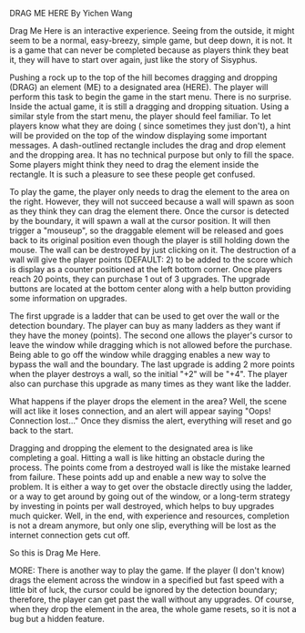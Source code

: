 DRAG ME HERE
By Yichen Wang

Drag Me Here is an interactive experience. Seeing from the outside, it might seem to be a normal, easy-breezy, simple game, but deep down, it is not. It is a game that can never be completed because as players think they beat it, they will have to start over again, just like the story of Sisyphus.

Pushing a rock up to the top of the hill becomes dragging and dropping (DRAG) an element (ME) to a designated area (HERE). The player will perform this task to begin the game in the start menu. There is no surprise. Inside the actual game, it is still a dragging and dropping situation. Using a similar style from the start menu, the player should feel familiar. To let players know what they are doing ( since sometimes they just don't), a hint will be provided on the top of the window displaying some important messages. A dash-outlined rectangle includes the drag and drop element and the dropping area. It has no technical purpose but only to fill the space. Some players might think they need to drag the element inside the rectangle. It is such a pleasure to see these people get confused.

To play the game, the player only needs to drag the element to the area on the right. However, they will not succeed because a wall will spawn as soon as they think they can drag the element there. Once the cursor is detected by the boundary, it will spawn a wall at the cursor position. It will then trigger a "mouseup", so the draggable element will be released and goes back to its original position even though the player is still holding down the mouse. The wall can be destroyed by just clicking on it. The destruction of a wall will give the player points (DEFAULT: 2) to be added to the score which is display as a counter positioned at the left bottom corner. Once players reach 20 points, they can purchase 1 out of 3 upgrades. The upgrade buttons are located at the bottom center along with a help button providing some information on upgrades.

The first upgrade is a ladder that can be used to get over the wall or the detection boundary. The player can buy as many ladders as they want if they have the money (points). The second one allows the player's cursor to leave the window while dragging which is not allowed before the purchase. Being able to go off the window while dragging enables a new way to bypass the wall and the boundary. The last upgrade is adding 2 more points when the player destroys a wall, so the initial "+2" will be "+4". The player also can purchase this upgrade as many times as they want like the ladder.

What happens if the player drops the element in the area? Well, the scene will act like it loses connection, and an alert will appear saying "Oops! Connection lost..." Once they dismiss the alert, everything will reset and go back to the start.

Dragging and dropping the element to the designated area is like completing a goal. Hitting a wall is like hitting an obstacle during the process. The points come from a destroyed wall is like the mistake learned from failure. These points add up and enable a new way to solve the problem. It is either a way to get over the obstacle directly using the ladder, or a way to get around by going out of the window, or a long-term strategy by investing in points per wall destroyed, which helps to buy upgrades much quicker. Well, in the end, with experience and resources, completion is not a dream anymore, but only one slip, everything will be lost as the internet connection gets cut off.

So this is Drag Me Here.

MORE: There is another way to play the game. If the player (I don't know) drags the element across the window in a specified but fast speed with a little bit of luck, the cursor could be ignored by the detection boundary; therefore, the player can get past the wall without any upgrades. Of course, when they drop the element in the area, the whole game resets, so it is not a bug but a hidden feature.
